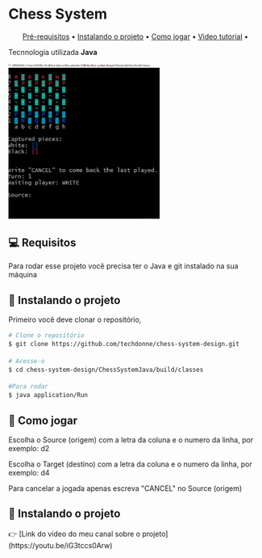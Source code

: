 <h1>Chess System</h1>

<p align="center">
  <a href="#pre-requisites">Pré-requisitos</a> •
  <a href="#como-usar">Instalando o projeto</a> •
  <a href="#como-jogar">Como jogar</a> •
  <a href="#video">Video tutorial</a> •
</p>

 Tecnnologia utilizada **Java**

 <img width="300px" src="./.github/xadrez.png">

<h2 id="pre-requisites">💻 Requisitos</h2> 

Para rodar esse projeto você precisa ter o Java e git  instalado na sua máquina
<h2 id="como-usar"> 🚀 Instalando o projeto</h2>

Primeiro você deve clonar o repositório,

```bash
# Clone o repositório
$ git clone https://github.com/techdonne/chess-system-design.git

# Acesse-o
$ cd chess-system-design/ChessSystemJava/build/classes

#Para rodar
$ java application/Run
```
<h2 id="como-jogar"> 🚀 Como jogar</h2>

<p>Escolha o Source (origem) com a letra da coluna e o numero da linha, por exemplo: d2</p>
<p>Escolha o Target (destino) com a letra da coluna e o numero da linha, por exemplo: d4</p>
<p>Para cancelar a jogada apenas escreva "CANCEL" no Source (origem)</p>



<h2 id="video"> 🚀 Instalando o projeto</h2>
👉 [Link do video do meu canal sobre o projeto](https://youtu.be/iG3tccs0Arw)
